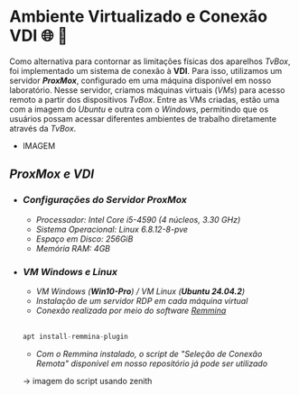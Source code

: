 # Ambiente Virtualizado e Conexão VDI :globe_with_meridians: 🔗
Como alternativa para contornar as limitações físicas dos aparelhos _TvBox_, foi implementado um sistema de conexão à **VDI**. Para isso, utilizamos um servidor _**ProxMox**_, configurado em uma máquina disponível em nosso laboratório. Nesse servidor, criamos máquinas virtuais (_VMs_) para acesso remoto a partir dos dispositivos _TvBox_. Entre as VMs criadas, estão uma com a imagem do _Ubuntu_ e outra com o _Windows_, permitindo que os usuários possam acessar diferentes ambientes de trabalho diretamente através da _TvBox_.
- IMAGEM

## _ProxMox e VDI_
- ### _**Configurações do Servidor ProxMox**_
  - _Processador: Intel Core i5-4590 (4 núcleos, 3.30 GHz)_
  - _Sistema Operacional: Linux 6.8.12-8-pve_
  - _Espaço em Disco: 256GiB_
  - _Memória RAM: 4GB_


- ### **_VM Windows e Linux_**
  - _VM Windows (**Win10-Pro**) / VM Linux (**Ubuntu 24.04.2**)_ 
  - _Instalação de um servidor RDP em cada máquina virtual_
  - _Conexão realizada por meio do software [Remmina](https://remmina.org/)_  
    <BR>
   ```py
  apt install-remmina-plugin
  ```
  - _Com o Remmina instalado, o script de "Seleção de Conexão Remota" disponível em nosso repositório já pode ser utilizado_
 
  -> imagem do script usando zenith



